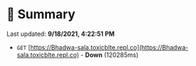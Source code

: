 # 📖 Summary
Last updated: **9/18/2021, 4:22:51 PM**

- `GET` [https://Bhadwa-sala.toxicblte.repl.co](https://Bhadwa-sala.toxicblte.repl.co) - **Down** (120285ms)
